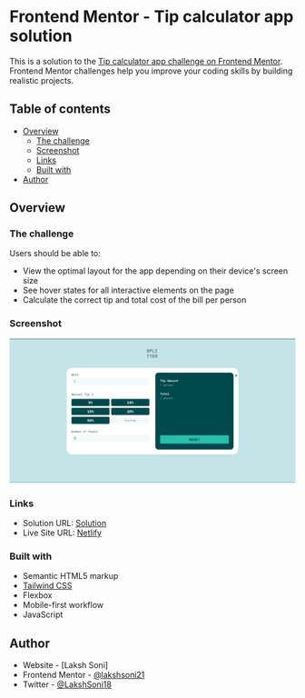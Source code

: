 # Frontend Mentor - Tip calculator app solution

This is a solution to the [Tip calculator app challenge on Frontend Mentor](https://www.frontendmentor.io/challenges/tip-calculator-app-ugJNGbJUX). Frontend Mentor challenges help you improve your coding skills by building realistic projects.

## Table of contents

- [Overview](#overview)
  - [The challenge](#the-challenge)
  - [Screenshot](#screenshot)
  - [Links](#links)
  - [Built with](#built-with)
-   [Author](#author)

## Overview

### The challenge

Users should be able to:

- View the optimal layout for the app depending on their device's screen size
- See hover states for all interactive elements on the page
- Calculate the correct tip and total cost of the bill per person

### Screenshot

![Desktop](./Desktop-Screenshot.png)

### Links

- Solution URL: [Solution](https://www.frontendmentor.io/solutions/responsive-tip-calculator-website-DA285ZZrIC)
- Live Site URL: [Netlify](https://subtle-muffin-deadf4.netlify.app)

### Built with

- Semantic HTML5 markup
- [Tailwind CSS](https://tailwindcss.com)
- Flexbox
- Mobile-first workflow
- JavaScript

## Author

- Website - [Laksh Soni]
- Frontend Mentor - [@lakshsoni21](https://www.frontendmentor.io/profile/lakshsoni21)
- Twitter - [@LakshSoni18](https://twitter.com/LakshSoni18)

